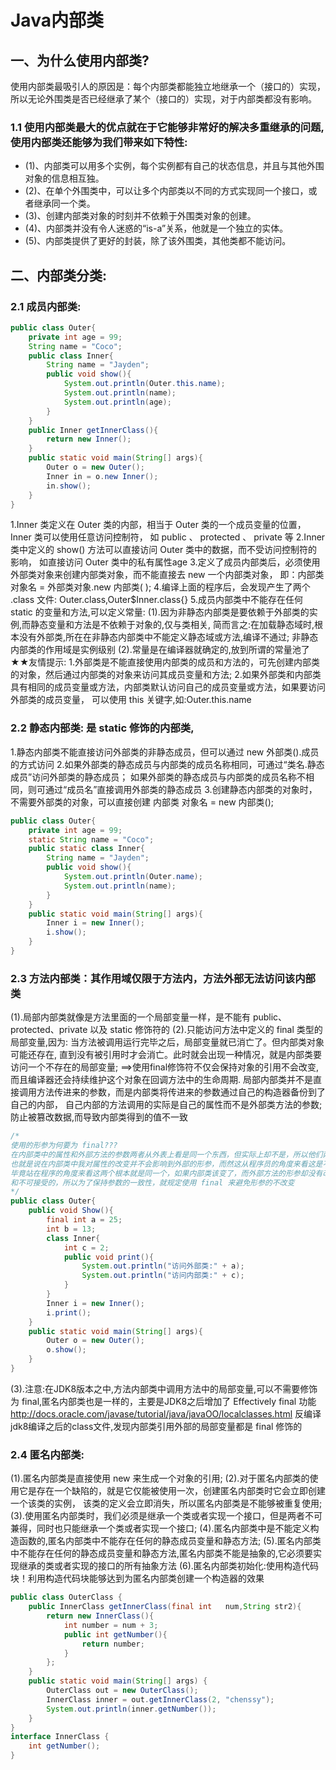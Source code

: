 # Java内部类
## 一、为什么使用内部类?
使用内部类最吸引人的原因是：每个内部类都能独立地继承一个（接口的）实现，所以无论外围类是否已经继承了某个（接口的）实现，对于内部类都没有影响。
### 1.1 使用内部类最大的优点就在于它能够非常好的解决多重继承的问题,使用内部类还能够为我们带来如下特性:
- (1)、内部类可以用多个实例，每个实例都有自己的状态信息，并且与其他外围对象的信息相互独。
- (2)、在单个外围类中，可以让多个内部类以不同的方式实现同一个接口，或者继承同一个类。
- (3)、创建内部类对象的时刻并不依赖于外围类对象的创建。
- (4)、内部类并没有令人迷惑的“is-a”关系，他就是一个独立的实体。
- (5)、内部类提供了更好的封装，除了该外围类，其他类都不能访问。
## 二、内部类分类:
### 2.1 成员内部类:
```java
public class Outer{
    private int age = 99;
    String name = "Coco";
    public class Inner{
        String name = "Jayden";
        public void show(){
            System.out.println(Outer.this.name);
            System.out.println(name);
            System.out.println(age);
        }
    }
    public Inner getInnerClass(){
        return new Inner();
    }
    public static void main(String[] args){
        Outer o = new Outer();
        Inner in = o.new Inner();
        in.show();
    }
}
```
1.Inner 类定义在 Outer 类的内部，相当于 Outer 类的一个成员变量的位置，Inner 类可以使用任意访问控制符，
如 public 、 protected 、 private 等
2.Inner 类中定义的 show() 方法可以直接访问 Outer 类中的数据，而不受访问控制符的影响，
如直接访问 Outer 类中的私有属性age
3.定义了成员内部类后，必须使用外部类对象来创建内部类对象，而不能直接去 new 一个内部类对象，
即：内部类 对象名 = 外部类对象.new 内部类( );
4.编译上面的程序后，会发现产生了两个 .class 文件: Outer.class,Outer$Inner.class{}
5.成员内部类中不能存在任何 static 的变量和方法,可以定义常量:
(1).因为非静态内部类是要依赖于外部类的实例,而静态变量和方法是不依赖于对象的,仅与类相关,
简而言之:在加载静态域时,根本没有外部类,所在在非静态内部类中不能定义静态域或方法,编译不通过;
非静态内部类的作用域是实例级别
(2).常量是在编译器就确定的,放到所谓的常量池了
★★友情提示:
1.外部类是不能直接使用内部类的成员和方法的，可先创建内部类的对象，然后通过内部类的对象来访问其成员变量和方法;
2.如果外部类和内部类具有相同的成员变量或方法，内部类默认访问自己的成员变量或方法，如果要访问外部类的成员变量，
可以使用 this 关键字,如:Outer.this.name
### 2.2 静态内部类: 是 static 修饰的内部类,
1.静态内部类不能直接访问外部类的非静态成员，但可以通过 new 外部类().成员 的方式访问 
2.如果外部类的静态成员与内部类的成员名称相同，可通过“类名.静态成员”访问外部类的静态成员；
如果外部类的静态成员与内部类的成员名称不相同，则可通过“成员名”直接调用外部类的静态成员
3.创建静态内部类的对象时，不需要外部类的对象，可以直接创建 内部类 对象名 = new 内部类();
```java
public class Outer{
    private int age = 99;
    static String name = "Coco";
    public static class Inner{
        String name = "Jayden";
        public void show(){
            System.out.println(Outer.name);
            System.out.println(name);                  
        }
    }
    public static void main(String[] args){
        Inner i = new Inner();
        i.show();
    }
}
```
### 2.3 方法内部类：其作用域仅限于方法内，方法外部无法访问该内部类
(1).局部内部类就像是方法里面的一个局部变量一样，是不能有 public、protected、private 以及 static 修饰符的
(2).只能访问方法中定义的 final 类型的局部变量,因为:
当方法被调用运行完毕之后，局部变量就已消亡了。但内部类对象可能还存在,
直到没有被引用时才会消亡。此时就会出现一种情况，就是内部类要访问一个不存在的局部变量;
==>使用final修饰符不仅会保持对象的引用不会改变,而且编译器还会持续维护这个对象在回调方法中的生命周期.
局部内部类并不是直接调用方法传进来的参数，而是内部类将传进来的参数通过自己的构造器备份到了自己的内部，
自己内部的方法调用的实际是自己的属性而不是外部类方法的参数;
防止被篡改数据,而导致内部类得到的值不一致
```java
/*
使用的形参为何要为 final???
在内部类中的属性和外部方法的参数两者从外表上看是同一个东西，但实际上却不是，所以他们两者是可以任意变化的，
也就是说在内部类中我对属性的改变并不会影响到外部的形参，而然这从程序员的角度来看这是不可行的，
毕竟站在程序的角度来看这两个根本就是同一个，如果内部类该变了，而外部方法的形参却没有改变这是难以理解
和不可接受的，所以为了保持参数的一致性，就规定使用 final 来避免形参的不改变
*/
public class Outer{
    public void Show(){
        final int a = 25;
        int b = 13;
        class Inner{
            int c = 2;
            public void print(){
                System.out.println("访问外部类:" + a);
                System.out.println("访问内部类:" + c);
            }
        }
        Inner i = new Inner();
        i.print();
    }
    public static void main(String[] args){
        Outer o = new Outer();
        o.show();
    }
}
```    
(3).注意:在JDK8版本之中,方法内部类中调用方法中的局部变量,可以不需要修饰为 final,匿名内部类也是一样的，主要是JDK8之后增加了 Effectively final 功能
http://docs.oracle.com/javase/tutorial/java/javaOO/localclasses.html
反编译jdk8编译之后的class文件,发现内部类引用外部的局部变量都是 final 修饰的
### 2.4 匿名内部类:
(1).匿名内部类是直接使用 new 来生成一个对象的引用;
(2).对于匿名内部类的使用它是存在一个缺陷的，就是它仅能被使用一次，创建匿名内部类时它会立即创建一个该类的实例，
该类的定义会立即消失，所以匿名内部类是不能够被重复使用;
(3).使用匿名内部类时，我们必须是继承一个类或者实现一个接口，但是两者不可兼得，同时也只能继承一个类或者实现一个接口;
(4).匿名内部类中是不能定义构造函数的,匿名内部类中不能存在任何的静态成员变量和静态方法;
(5).匿名内部类中不能存在任何的静态成员变量和静态方法,匿名内部类不能是抽象的,它必须要实现继承的类或者实现的接口的所有抽象方法
(6).匿名内部类初始化:使用构造代码块！利用构造代码块能够达到为匿名内部类创建一个构造器的效果
```java
public class OuterClass {
    public InnerClass getInnerClass(final int   num,String str2){
        return new InnerClass(){
            int number = num + 3;
            public int getNumber(){
                return number;
            }
        };
    }
    public static void main(String[] args) {
        OuterClass out = new OuterClass();
        InnerClass inner = out.getInnerClass(2, "chenssy");
        System.out.println(inner.getNumber());
    }
}
interface InnerClass {
    int getNumber();
}
```